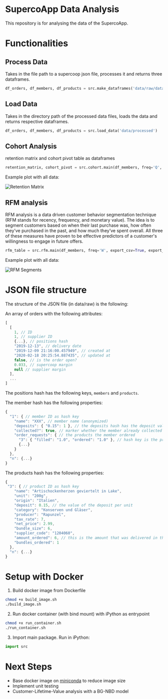 # SupercoApp Data Analysis
This repository is for analysing the data of the SupercoApp.

# Functionalities

## Process Data
Takes in the file path to a supercoop json file, processes it and returns three dataframes.

```py
df_orders, df_members, df_products = src.make_dataframes('data/raw/dataexport-2021-06-01-sample.json')
```

## Load Data

Takes in the directory path of the processed data files, loads the data and returns respective dataframes.

```py
df_orders, df_members, df_products = src.load_data('data/processed')
```

## Cohort Analysis

retention matrix and cohort pivot table as dataframes

```py
retention_matrix, cohort_pivot = src.cohort.main(df_members, freq='Q', export_plot=True)
```
Example plot with all data:

![Retention Matrix](https://github.com/wdspkr/supercoapp-data-analysis/blob/master/figures/20210605_Q_retention_matrix.png)


## RFM analysis

RFM analysis is a data driven customer behavior segmentation technique (RFM stands for recency, frequency, and monetary value). The  idea is to segment customers based on when their last purchase was, how often they’ve purchased in the past, and how much they’ve spent overall. All three of these measures have proven to be effective predictors of a customer's willingness to engage in future offers.

```py
rfm_table = src.rfm.main(df_members, freq='W', export_csv=True, export_plot=True)
```
Example plot with all data:

![RFM Segments](https://github.com/wdspkr/supercoapp-data-analysis/blob/master/figures/20210531_rfm_heatmap.png)

# JSON file structure

The structure of the JSON file (in data/raw) is the following:

An array of orders with the following attributes:
```js
[
  [
    1, // ID
    1, // supplier ID
    {...}, // positions hash
    "2019-12-13", // delivery date
    "2019-12-09 21:16:00.457949", // created at
    "2020-02-18 20:25:54.887435", // updated at
    false, // is the order open?
    0.033, // supercoop margin
    null // supplier margin
  ],
  ...
]
```

The positions hash has the following keys, `members` and `products`.

The member hash has the following properties:
```js
{
  "1": { // member ID as hash key
    "name": "XXX", // member name (anonymized)
    "deposits": { "0.15": 1 }, // the deposits hash has the deposit value in cents as key and the amount a value
    "collected?": true, // marker whether the member already collected his/her products
    "order_requests": { // the products the member ordered
      "3": { "filled": "1.0", "ordered": "1.0" }, // hash key is the product ID, ordered amount is the amount the member wanted to have, filled amount is the amount the member got in the end
      {...}
    }
  },
  "n": {...}
}
```

The products hash has the following properties:
```js
{
 "3": { // product ID as hash key
    "name": "Artischockenherzen geviertelt in Lake",
    "unit": "200g",
    "origin": "Italien",
    "deposit": 0.15, // the value of the deposit per unit
    "category": "Konserven und Gläser",
    "producer": "Rapunzel",
    "tax_rate": 7,
    "net_price": 2.99,
    "bundle_size": 6,
    "supplier_code": "1204060",
    "amount_ordered": 6, // this is the amount that was delivered in the end
    "bundles_ordered": 1
  },
  "n": {...}
}
```

# Setup with Docker
1. Build docker image from Dockerfile
```sh
chmod +x build_image.sh 
./build_image.sh
```
2. Run docker container (with bind mount) with iPython as entrypoint
```sh
chmod +x run_container.sh 
./run_container.sh
```
3. Import main package. Run in iPython: 
```python
import src
```

# Next Steps

* Base docker image on [miniconda](https://docs.conda.io/en/latest/miniconda.html) to reduce image size
* Implement unit testing
* Customer-Lifetime-Value analysis with a BG-NBD model
